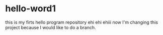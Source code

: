 # hello-word1
this is my firts hello program repository
ehi ehi ehiii now I'm changing this project because I would like to do a branch.
